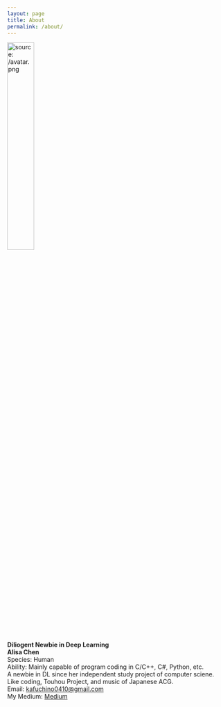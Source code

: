 ```yaml
---
layout: page
title: About
permalink: /about/
---
```

<a href="/avatar.png"><img src="/avatar.png" title="source: /avatar.png" width="35%" height="35%" /></a>

**Diliogent Newbie in Deep Learning**  
**Alisa Chen**  
Species: Human  
Ability: Mainly capable of program coding 
in 
C/C++, C#, Python, etc.  
A newbie in DL since her independent study 
project of computer sciene.  
Like coding, Touhou Project, and music of 
Japanese ACG.  
Email: kafuchino0410@gmail.com  
My Medium: [Medium](https://alisachen1114.medium.com)